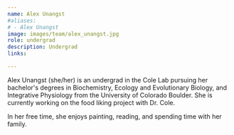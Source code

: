 ```yaml
---
name: Alex Unangst
#aliases:
# - Alex Unangst
image: images/team/alex_unangst.jpg
role: undergrad
description: Undergrad
links:

---
```

Alex Unangst (she/her) is an undergrad in the Cole Lab pursuing her bachelor's degrees in Biochemistry, Ecology and Evolutionary Biology, and Integrative Physiology from the University of Colorado Boulder. She is currently working on the food liking project with Dr. Cole. 

In her free time, she enjoys painting, reading, and spending time with her family. 
